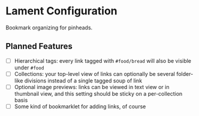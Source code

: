 # Lament Configuration

Bookmark organizing for pinheads.

## Planned Features

- [ ] Hierarchical tags: every link tagged with `#food/bread` will also be visible under `#food`
- [ ] Collections: your top-level view of links can optionally be several folder-like divisions instead of a single tagged soup of link
- [ ] Optional image previews: links can be viewed in text view or in thumbnail view, and this setting should be sticky on a per-collection basis
- [ ] Some kind of bookmarklet for adding links, of course
